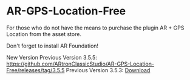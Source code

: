 # AR-GPS-Location-Free
For those who do not have the means to purchase the plugin AR + GPS Location from the asset store. 


Don't forget to install AR Foundation!

New Version 
Previous Version 3.5.5: https://github.com/ARtronClassicStudio/AR-GPS-Location-Free/releases/tag/3.5.5
Previous Version 3.5.3: [Download](https://github.com/ARtronClassicStudio/AR-GPS-Location-Free/blob/55f83b3b228342c3e18d29914091e1c1255659df/AR%20+%20GPS%20Location.unitypackage)
